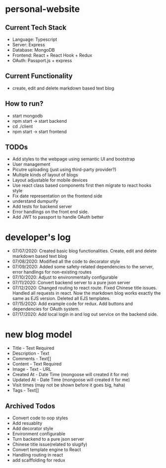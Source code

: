 # personal-website
## Current Tech Stack
- Language: Typescript
- Server: Express
- Database: MongoDB
- Frontend: React + React Hook + Redux
- OAuth: Passport.js + express
## Current Functionality
- create, edit and delete markdown based text blog
## How to run?
- start mongodb
- npm start -> start backend
- cd ./client
- npm start -> start frontend
## TODOs
- Add styles to the webpage using semantic UI and bootstrap
- User management
- Picutre uploading (just using third-party provider?)
- Multiple kinds of layout of blogs
- Layout adjustable for mobile devices
- Use react class based components first then migrate to react hooks style
- Fix date representation on the frontend side
- understand dumpurify
- Add tests for backend server
- Error handlings on the front end side.
- Add JWT to passport to handle OAuth better
# developer's log
- 07/07/2020: Created basic blog functionalities. Create, edit and delete markdown based text blog
- 07/08/2020: Modified all the code to decorator style
- 07/09/2020: Added some safety-related dependencies to the server, error handlings for non-existing routes
- 07/10/2020: Adjust to environmentally configurable
- 07/11/2020: Convert backend server to a pure json server
- 07/12/2020: Changed routing to react route. Fixed Chinese title issues. Handled all requests in react. Now the markdown blog works exactly the same as EJS version. Deleted all EJS templates.
- 07/15/2020: Add example code for redux. Add buttons and dependencies for OAuth system.
- 07/17/2020: Add local login in and log out service on the backend side.
# new blog model
- Title - Text Required
- Description - Text
- Comments - Text[]
- Content - Text Required
- Image - Text - URL
- Created At - Date Time (mongoose will created it for me)
- Updated At - Date Time (mongoose will created it for me)
- Visit times (may not be shown before it goes big, haha)
- Tags - Text[]
## Archived Todos
- Convert code to oop styles
- Add resuablity
- Add decorator style
- Environment configurable
- Turn backend to a pure json server
- Chinese title issue(related to slugify)
- Convert template engine to React
- Handling routing in react
- add scalffolding for redux




